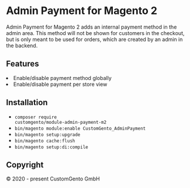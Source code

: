 # Admin Payment for Magento 2

Admin Payment for Magento 2 adds an internal payment method in the admin area. This method will not be shown for customers in the checkout, but is only meant to be used for orders, which are created by an admin in the backend.

## Features
<li>Enable/disable payment method globally</li>
<li>Enable/disable payment per store view</li>

## Installation

* <code>composer require customgento/module-admin-payment-m2</code>
* <code>bin/magento module:enable CustomGento_AdminPayment</code>
* <code>bin/magento setup:upgrade</code>
* <code>bin/magento cache:flush</code>
* <code>bin/magento setup:di:compile</code>

## Copyright
&copy; 2020 - present CustomGento GmbH
